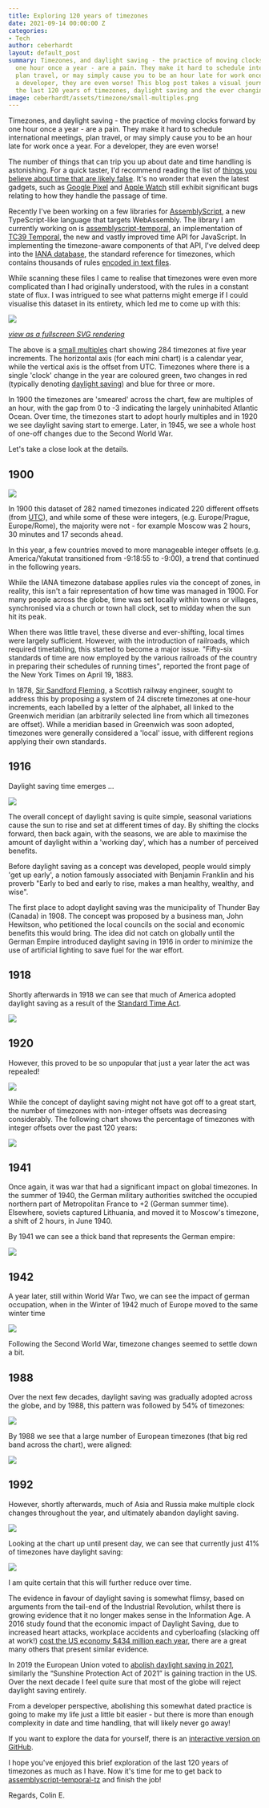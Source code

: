 ```yaml
---
title: Exploring 120 years of timezones
date: 2021-09-14 00:00:00 Z
categories:
- Tech
author: ceberhardt
layout: default_post
summary: Timezones, and daylight saving - the practice of moving clocks forward by
  one hour once a year - are a pain. They make it hard to schedule international meetings,
  plan travel, or may simply cause you to be an hour late for work once a year. For
  a developer, they are even worse! This blog post takes a visual journey through
  the last 120 years of timezones, daylight saving and the ever changing world time.
image: ceberhardt/assets/timezone/small-multiples.png
---
```


Timezones, and daylight saving - the practice of moving clocks forward by one hour once a year - are a pain. They make it hard to schedule international meetings, plan travel, or may simply cause you to be an hour late for work once a year. For a developer, they are even worse!

The number of things that can trip you up about date and time handling is astonishing. For a quick taster, I'd recommend reading the list of [things you believe about time that are likely false](https://infiniteundo.com/post/25326999628/falsehoods-programmers-believe-about-time). It's no wonder that even the latest gadgets, such as  [Google Pixel](https://www.androidauthority.com/google-pixel-daylight-savings-bug-1208607/) and [Apple Watch](https://www.theverge.com/2018/10/8/17950300/apple-watch-series-4-reboot-crash-dst-bug) still exhibit significant bugs relating to how they handle the passage of time.

Recently I've been working on a few libraries for [AssemblyScript](https://www.assemblyscript.org/), a new TypeScript-like language that targets WebAssembly. The library I am currently working on is [assemblyscript-temporal](https://github.com/ColinEberhardt/assemblyscript-temporal), an implementation of [TC39 Temporal](https://tc39.es/proposal-temporal/docs/), the new and vastly improved time API for JavaScript. In implementing the timezone-aware components of that API, I've delved deep into the [IANA database](https://www.iana.org/time-zones), the standard reference for timezones, which contains thousands of rules [encoded in text files](https://data.iana.org/time-zones/tz-how-to.html).

While scanning these files I came to realise that timezones were even more complicated than I had originally understood, with the rules in a constant state of flux. I was intrigued to see what patterns might emerge if I could visualise this dataset in its entirety, which led me to come up with this:

<img src="{{site.baseurl}}/ceberhardt/assets/timezone/small-multiples.png"/>

_[view as a fullscreen SVG rendering](https://colineberhardt.github.io/timezone-viz/multiples/)_

The above is a [small multiples](https://en.wikipedia.org/wiki/Small_multiple) chart showing 284 timezones at five year increments. The horizontal axis (for each mini chart) is a calendar year, while the vertical axis is the offset from UTC. Timezones where there is a single 'clock' change in the year are coloured green, two changes in red (typically denoting [daylight saving](https://en.wikipedia.org/wiki/Daylight_saving_time)) and blue for three or more.

In 1900 the timezones are 'smeared' across the chart, few are multiples of an hour, with the gap from 0 to -3 indicating the largely uninhabited Atlantic Ocean. Over time, the timezones start to adopt hourly multiples and in 1920 we see daylight saving start to emerge. Later, in 1945, we see a whole host of one-off changes due to the Second World War.

Let's take a close look at the details.

## 1900

<img src="{{site.baseurl}}/ceberhardt/assets/timezone/1900.png"/>

In 1900 this dataset of 282 named timezones indicated 220 different offsets (from [UTC](https://en.wikipedia.org/wiki/Coordinated_Universal_Time)), and while some of these were integers, (e.g. Europe/Prague, Europe/Rome), the majority were not - for example Moscow was 2 hours, 30 minutes and 17 seconds ahead.

In this year, a few countries moved to more manageable integer offsets (e.g. America/Yakutat transitioned from -9:18:55 to -9:00), a trend that continued in the following years. 

While the IANA timezone database applies rules via the concept of zones, in reality, this isn't a fair representation of how time was managed in 1900. For many people across the globe, time was set locally within towns or villages, synchronised via a church or town hall clock, set to midday when the sun hit its peak.

When there was little travel, these diverse and ever-shifting, local times were largely sufficient. However, with the introduction of railroads, which required timetabling, this started to become a major issue. "Fifty-six standards of time are now employed by the various railroads of the country in preparing their schedules of running times", reported the front page of the New York Times on April 19, 1883.

In 1878, [Sir Sandford Fleming](https://en.wikipedia.org/wiki/Sandford_Fleming), a Scottish railway engineer, sought to address this by proposing a system of 24 discrete timezones at one-hour increments, each labelled by a letter of the alphabet, all linked to the Greenwich meridian (an arbitrarily selected line from which all timezones are offset). While a meridian based in Greenwich was soon adopted, timezones were generally considered a 'local' issue, with different regions applying their own standards.

## 1916

Daylight saving time emerges ...

<img src="{{site.baseurl}}/ceberhardt/assets/timezone/1916.png"/>

The overall concept of daylight saving is quite simple, seasonal variations cause the sun to rise and set at different times of day. By shifting the clocks forward, then back again, with the seasons, we are able to maximise the amount of daylight within a 'working day', which has a number of perceived benefits.

Before daylight saving as a concept was developed, people would simply 'get up early', a notion famously associated with Benjamin Franklin and his proverb "Early to bed and early to rise, makes a man healthy, wealthy, and wise".

The first place to adopt daylight saving was the municipality of Thunder Bay (Canada) in 1908. The concept was proposed by a business man, John Hewitson, who petitioned the local councils on the social and economic benefits this would bring. The idea did not catch on globally until the German Empire introduced daylight saving in 1916 in order to minimize the use of artificial lighting to save fuel for the war effort.

## 1918

Shortly afterwards in 1918 we can see that much of America adopted daylight saving as a result of the [Standard Time Act](https://en.wikipedia.org/wiki/Standard_Time_Act).

<img src="{{site.baseurl}}/ceberhardt/assets/timezone/1918.png"/>

## 1920

However, this proved to be so unpopular that just a year later the act was repealed!

<img src="{{site.baseurl}}/ceberhardt/assets/timezone/1920.png"/>

While the concept of daylight saving might not have got off to a great start, the number of timezones with non-integer offsets was decreasing considerably. The following chart shows the percentage of timezones with integer offsets over the past 120 years:

<img src="{{site.baseurl}}/ceberhardt/assets/timezone/integer-offset.png"/>

## 1941

Once again, it was war that had a significant impact on global timezones. In the summer of 1940, the German military authorities switched the occupied northern part of Metropolitan France to +2 (German summer time). Elsewhere, soviets captured Lithuania, and moved it to Moscow's timezone, a shift of 2 hours, in June 1940.

By 1941 we can see a thick band that represents the German empire:

<img src="{{site.baseurl}}/ceberhardt/assets/timezone/1941.png"/>

## 1942

A year later, still within World War Two, we can see the impact of german occupation, when in the Winter of 1942 much of Europe moved to the same winter time

<img src="{{site.baseurl}}/ceberhardt/assets/timezone/1942.png"/>

Following the Second World War, timezone changes seemed to settle down a bit.

## 1988

Over the next few decades, daylight saving was gradually adopted across the globe, and by 1988, this pattern was followed by 54% of timezones:

<img src="{{site.baseurl}}/ceberhardt/assets/timezone/dst-1988.png"/>

By 1988 we see that a large number of European timezones (that big red band across the chart), were aligned:

<img src="{{site.baseurl}}/ceberhardt/assets/timezone/1988.png"/>

## 1992

However, shortly afterwards, much of Asia and Russia make multiple clock changes throughout the year, and ultimately abandon daylight saving.

<img src="{{site.baseurl}}/ceberhardt/assets/timezone/1992.png"/>

Looking at the chart up until present day, we can see that currently just 41% of timezones have daylight saving:

<img src="{{site.baseurl}}/ceberhardt/assets/timezone/dst-present.png"/>

I am quite certain that this will further reduce over time.

The evidence in favour of daylight saving is somewhat flimsy, based on arguments from the tail-end of the Industrial Revolution, whilst there is growing evidence that it no longer makes sense in the Information Age. A 2016 study found that the economic impact of Daylight Saving, due to increased heart attacks, workplace accidents and cyberloafing (slacking off at work!) [cost the US economy $434 million each year](https://www.chmura.com/blog/2016/march/11/sleepbetter-lost-hour-economic-index), there are a great many others that present similar evidence.

In 2019 the European Union voted to [abolish daylight saving in 2021](https://www.bloomberg.com/news/articles/2019-03-28/why-time-changes-are-a-transportation-matter), similarly the “Sunshine Protection Act of 2021” is gaining traction in the US. Over the next decade I feel quite sure that most of the globe will reject daylight saving entirely.

From a developer perspective, abolishing this somewhat dated practice is going to make my life just a little bit easier - but there is more than enough complexity in date and time handling, that will likely never go away!

If you want to explore the data for yourself, there is an [interactive version on GitHub](https://colineberhardt.github.io/timezone-viz/explore/).

I hope you've enjoyed this brief exploration of the last 120 years of timezones as much as I have. Now it's time for me to get back to [assemblyscript-temporal-tz](https://github.com/ColinEberhardt/assemblyscript-temporal-tz) and finish the job!

Regards, Colin E.

